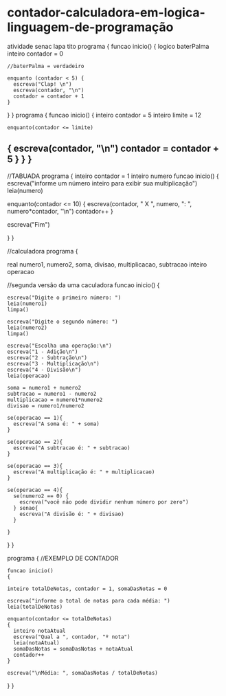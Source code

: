 # contador-calculadora-em-logica-linguagem-de-programação
atividade senac lapa tito
programa {
  funcao inicio() 
  {
    logico baterPalma
    inteiro contador = 0

    //baterPalma = verdadeiro

    enquanto (contador < 5) {
      escreva("Clap! \n")
      escreva(contador, "\n")
      contador = contador + 1
    }   
  }
}
programa {
  funcao inicio() 
  {
    inteiro contador = 5
    inteiro limite = 12

    enquanto(contador <= limite)
  {
     escreva(contador, "\n")
     contador = contador + 5
  }
}
}
-----------------------------------
//TABUADA
programa 
{
  inteiro contador = 1
  inteiro numero
  funcao inicio()
  {
    escreva("informe um número inteiro para exibir sua multiplicação")
leia(numero)

enquanto(contador <= 10)
{
  escreva(contador, " X ", numero, ": ", numero*contador, "\n")
  contador++
} 

escreva("Fim") 

}
}

//calculadora
programa {
 
  real numero1, numero2, soma, divisao, multiplicacao, subtracao
  inteiro operacao
 
 //segunda versão da uma caculadora
  funcao inicio() {
   
    escreva("Digite o primeiro número: ")
    leia(numero1)
    limpa()
 
    escreva("Digite o segundo número: ")
    leia(numero2)
    limpa()
 
    escreva("Escolha uma operação:\n")
    escreva("1 - Adição\n")
    escreva("2 - Subtração\n")
    escreva("3 - Multiplicação\n")
    escreva("4 - Divisão\n")
    leia(operacao)
 
    soma = numero1 + numero2
    subtracao = numero1 - numero2
    multiplicacao = numero1*numero2
    divisao = numero1/numero2
 
    se(operacao == 1){
      escreva("A soma é: " + soma)
    }
 
    se(operacao == 2){
      escreva("A subtracao é: " + subtracao)
    }
 
    se(operacao == 3){
      escreva("A multiplicação é: " + multiplicacao)
    }
 
    se(operacao == 4){
      se(numero2 == 0) {
        escreva("você não pode dividir nenhum número por zero")
      } senao{
        escreva("A divisão é: " + divisao)
      }
     
    }
 
 
 
  }
}

programa 
  {
    //EXEMPLO DE CONTADOR 
    
    funcao inicio()
    {

    inteiro totalDeNotas, contador = 1, somaDasNotas = 0

    escreva("informe o total de notas para cada média: ")
    leia(totalDeNotas)

    enquanto(contador <= totalDeNotas) 
    {
      inteiro notaAtual
      escreva("Qual a ", contador, "º nota")
      leia(notaAtual)
      somaDasNotas = somaDasNotas + notaAtual
      contador++
    }

    escreva("\nMédia: ", somaDasNotas / totalDeNotas)
    
  }
}

